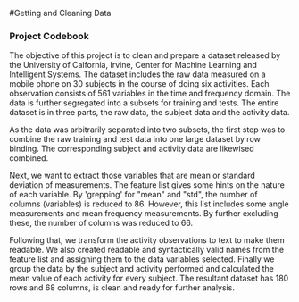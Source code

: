 #Getting and Cleaning Data
<h3>Project Codebook</h3>

The objective of this project is to clean and prepare a dataset released by the University of Calfornia, Irvine, Center for Machine Learning and Intelligent Systems. The dataset includes the raw data measured on a mobile phone on 30 subjects in the course of doing six activities. Each observation consists of 561 variables in the time and frequency domain. The data is further segregated into a subsets for training and tests. The entire dataset is in three parts, the raw data, the subject data and the activity data.

As the data was arbitrarily separated into two subsets, the first step was to combine the raw training and test data into one large dataset by row binding. The corresponding subject and activity data are likewised combined. 

Next, we want to extract those variables that are mean or standard deviation of measurements. The feature list gives some hints on the nature of each variable. By 'grepping' for "mean" and "std", the number of columns (variables) is reduced to 86. However, this list includes some angle measurements and mean frequency measurements. By further excluding these, the number of columns was reduced to 66.

Following that, we transform the activity observations to text to make them readable. We also created readable and syntactically valid names from the feature list and assigning them to the data variables selected. Finally we group the data by the subject and activity performed and calculated the mean value of each activity for every subject. The resultant dataset has 180 rows and 68 columns, is clean and ready for further analysis.
